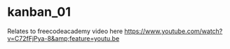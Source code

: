 # kanban_01
Relates to freecodeacademy video here https://www.youtube.com/watch?v=C72fFjPya-8&amp;feature=youtu.be
